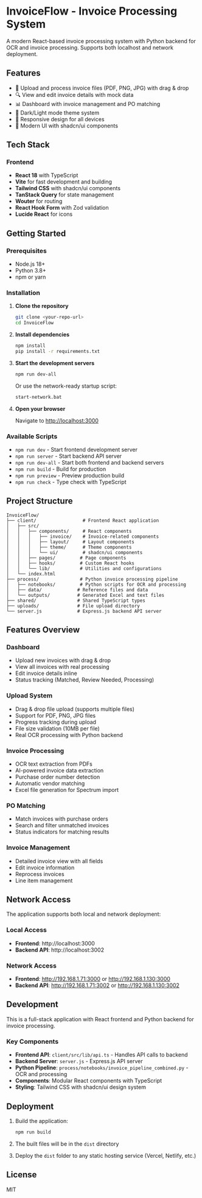 # InvoiceFlow - Invoice Processing System

A modern React-based invoice processing system with Python backend for OCR and invoice processing. Supports both localhost and network deployment.

## Features

- 📄 Upload and process invoice files (PDF, PNG, JPG) with drag & drop
- 🔍 View and edit invoice details with mock data
- 📊 Dashboard with invoice management and PO matching
- 🎨 Dark/Light mode theme system
- 📱 Responsive design for all devices
- 🎯 Modern UI with shadcn/ui components

## Tech Stack

### Frontend
- **React 18** with TypeScript
- **Vite** for fast development and building
- **Tailwind CSS** with shadcn/ui components
- **TanStack Query** for state management
- **Wouter** for routing
- **React Hook Form** with Zod validation
- **Lucide React** for icons

## Getting Started

### Prerequisites

- Node.js 18+ 
- Python 3.8+
- npm or yarn

### Installation

1. **Clone the repository**
   ```bash
   git clone <your-repo-url>
   cd InvoiceFlow
   ```

2. **Install dependencies**
   ```bash
   npm install
   pip install -r requirements.txt
   ```

3. **Start the development servers**
   ```bash
   npm run dev-all
   ```
   
   Or use the network-ready startup script:
   ```bash
   start-network.bat
   ```

4. **Open your browser**
   
   Navigate to [http://localhost:3000](http://localhost:3000)

### Available Scripts

- `npm run dev` - Start frontend development server
- `npm run server` - Start backend API server
- `npm run dev-all` - Start both frontend and backend servers
- `npm run build` - Build for production
- `npm run preview` - Preview production build
- `npm run check` - Type check with TypeScript

## Project Structure

```
InvoiceFlow/
├── client/                 # Frontend React application
│   ├── src/
│   │   ├── components/     # React components
│   │   │   ├── invoice/    # Invoice-related components
│   │   │   ├── layout/     # Layout components
│   │   │   ├── theme/      # Theme components
│   │   │   └── ui/         # shadcn/ui components
│   │   ├── pages/         # Page components
│   │   ├── hooks/         # Custom React hooks
│   │   └── lib/           # Utilities and configurations
│   └── index.html
├── process/               # Python invoice processing pipeline
│   ├── notebooks/         # Python scripts for OCR and processing
│   ├── data/             # Reference files and data
│   └── outputs/          # Generated Excel and text files
├── shared/               # Shared TypeScript types
├── uploads/              # File upload directory
└── server.js             # Express.js backend API server
```

## Features Overview

### Dashboard
- Upload new invoices with drag & drop
- View all invoices with real processing
- Edit invoice details inline
- Status tracking (Matched, Review Needed, Processing)

### Upload System
- Drag & drop file upload (supports multiple files)
- Support for PDF, PNG, JPG files
- Progress tracking during upload
- File size validation (10MB per file)
- Real OCR processing with Python backend

### Invoice Processing
- OCR text extraction from PDFs
- AI-powered invoice data extraction
- Purchase order number detection
- Automatic vendor matching
- Excel file generation for Spectrum import

### PO Matching
- Match invoices with purchase orders
- Search and filter unmatched invoices
- Status indicators for matching results

### Invoice Management
- Detailed invoice view with all fields
- Edit invoice information
- Reprocess invoices
- Line item management

## Network Access

The application supports both local and network deployment:

### Local Access
- **Frontend**: http://localhost:3000
- **Backend API**: http://localhost:3002

### Network Access
- **Frontend**: http://192.168.1.71:3000 or http://192.168.1.130:3000
- **Backend API**: http://192.168.1.71:3002 or http://192.168.1.130:3002

## Development

This is a full-stack application with React frontend and Python backend for invoice processing.

### Key Components

- **Frontend API**: `client/src/lib/api.ts` - Handles API calls to backend
- **Backend Server**: `server.js` - Express.js API server
- **Python Pipeline**: `process/notebooks/invoice_pipeline_combined.py` - OCR and processing
- **Components**: Modular React components with TypeScript
- **Styling**: Tailwind CSS with shadcn/ui design system

## Deployment

1. Build the application:
   ```bash
   npm run build
   ```

2. The built files will be in the `dist` directory

3. Deploy the `dist` folder to any static hosting service (Vercel, Netlify, etc.)

## License

MIT 